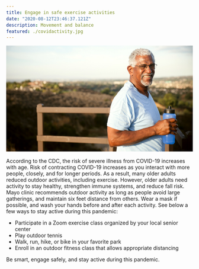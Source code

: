 ```yaml
---
title: Engage in safe exercise activities
date: "2020-08-12T23:46:37.121Z"
description: Movement and balance
featured: ./covidactivity.jpg
---
```

![physical therapy house calls](./covidactivity.jpg)

According to the CDC, the risk of severe illness from COVID-19 increases with age.  Risk of contracting COVID-19 increases as you interact with more people, closely, and for longer periods.  As a result, many older adults reduced outdoor activities, including exercise.  However, older adults need activity to stay healthy, strengthen immune systems, and reduce fall risk.  Mayo clinic recommends outdoor activity as long as people avoid large gatherings, and maintain six feet distance from others.  Wear a mask if possible, and wash your hands before and after each activity.  See below a few ways to stay active during this pandemic:

- Participate in a Zoom exercise class organized by your local senior center
- Play outdoor tennis
- Walk, run, hike, or bike in your favorite park
- Enroll in an outdoor fitness class that allows appropriate distancing

Be smart, engage safely, and stay active during this pandemic.